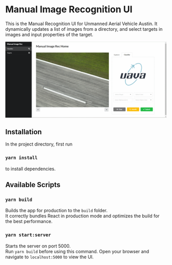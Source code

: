 # Manual Image Recognition UI

This is the Manual Recognition UI for Unmanned Aerial Vehicle Austin. It dynamically updates a list of images from a directory, and select targets in images and input properties of the target.
<br />

![Image](/demo.gif)

## Installation

In the project directory, first run

### `yarn install`

to install dependencies.

## Available Scripts

### `yarn build`

Builds the app for production to the `build` folder.<br />
It correctly bundles React in production mode and optimizes the build for the best performance.

### `yarn start:server`

Starts the server on port 5000. <br />
Run `yarn build` before using this command. Open your browser and navigate to `localhost:5000` to view the UI.
